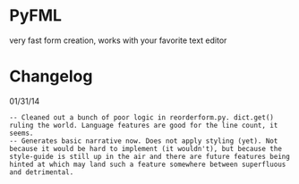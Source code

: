 PyFML
=========

very fast form creation, works with your favorite text editor

Changelog
=========

01/31/14

	-- Cleaned out a bunch of poor logic in reorderform.py. dict.get() ruling the world. Language features are good for the line count, it seems.
	-- Generates basic narrative now. Does not apply styling (yet). Not because it would be hard to implement (it wouldn't), but because the style-guide is still up in the air and there are future features being hinted at which may land such a feature somewhere between superfluous and detrimental.